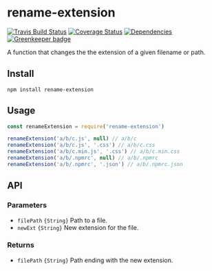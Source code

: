 # rename-extension

[![Travis Build Status](https://travis-ci.org/electerious/rename-extension.svg?branch=master)](https://travis-ci.org/electerious/rename-extension) [![Coverage Status](https://coveralls.io/repos/github/electerious/rename-extension/badge.svg?branch=master)](https://coveralls.io/github/electerious/rename-extension?branch=master) [![Dependencies](https://david-dm.org/electerious/rename-extension.svg)](https://david-dm.org/electerious/rename-extension#info=dependencies) [![Greenkeeper badge](https://badges.greenkeeper.io/electerious/rename-extension.svg)](https://greenkeeper.io/)

A function that changes the the extension of a given filename or path.

## Install

```
npm install rename-extension
```

## Usage

```js
const renameExtension = require('rename-extension')

renameExtension('a/b/c.js', null) // a/b/c
renameExtension('a/b/c.js', '.css') // a/b/c.css
renameExtension('a/b/c.min.js', '.css') // a/b/c.min.css
renameExtension('a/b/.npmrc', null) // a/b/.npmrc
renameExtension('a/b/.npmrc', '.json') // a/b/.npmrc.json
```

## API

### Parameters

- `filePath` `{String}` Path to a file.
- `newExt` `{String}` New extension for the file.

### Returns

- `filePath` `{String}` Path ending with the new extension.